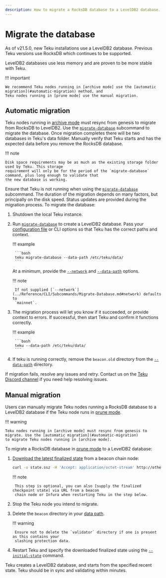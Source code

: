 ```yaml
---
description: How to migrate a RocksDB database to a LevelDB2 database.
---
```


# Migrate the database

As of v21.5.0, new Teku installations use a LevelDB2 database. Previous Teku versions use
RocksDB which continues to be supported.

LevelDB2 databases use less memory and are proven to be more stable with Teku.

!!! important

    We recommend Teku nodes running in [archive mode] use the [automatic migration](#automatic-migration) method, and
    Teku nodes running in [prune mode] use the manual migration.

## Automatic migration

Teku nodes running in [archive mode] must resync from genesis to migrate from RocksDB to LevelDB2. Use the
[`migrate-database`](../Reference/CLI/Subcommands/Migrate-Database.md) subcommand to migrate the database.
Once migration completes there will be two databases in Teku's data folder. Manually verify that Teku starts
and has the expected data before you remove the RocksDB database.

!!! note

    Disk space requirements may be as much as the existing storage folder used by Teku. This storage
    requirement will only be for the period of the `migrate-database` command, plus long enough to validate that
    the new database is working.

Ensure that Teku is not running when using the  [`migrate-database`](../Reference/CLI/Subcommands/Migrate-Database.md)
subcommand. The duration of the migration depends on many factors, but principally on the disk speed.  Status updates
are provided during the migration process. To migrate the database:

1. Shutdown the local Teku instance.

1. Run [`migrate-database`](../Reference/CLI/Subcommands/Migrate-Database.md) to create a LevelDB2 database.
    Pass your [configuration file](Configure/Use-Configuration-File.md) or CLI options so that Teku has the correct paths
    and context.

    !!! example

        ```bash
        teku migrate-database --data-path /etc/teku/data/
        ```

    At a minimum, provide the [`--network`](../Reference/CLI/Subcommands/Migrate-Database.md#network)
    and [`--data-path`](../Reference/CLI/Subcommands/Migrate-Database.md#network) options.

    !!! note

        If not supplied [`--network`](../Reference/CLI/Subcommands/Migrate-Database.md#network) defaults to
        `mainnet`.

1. The migration process will let you know if it succeeded, or provide context to errors.  If
    successful, then start Teku and confirm it functions correctly.

    !!! example

        ```bash
        teku --data-path /etc/teku/data/
        ```

1. If teku is running correctly, remove the `beacon.old` directory from the
    [`--data-path`](../Reference/CLI/Subcommands/Migrate-Database.md#network) directory.

If migration fails, resolve any issues and retry. Contact us on the [Teku Discord channel] if you need help
resolving issues.

## Manual migration

Users can manually migrate Teku nodes running a RocksDB database to a LevelDB2 database if the Teku node
runs in [prune mode].

!!! warning

    Teku nodes running in [archive mode] must resync from genesis to migrate. Use the [automatic migration](#automatic-migration)
    to migrate Teku nodes running in [archive mode].

To migrate a RocksDB database in [prune mode] to a LevelDB2 database:

1. [Download the latest finalized state] from a beacon chain node:

    ```bash
    curl -o state.ssz -H 'Accept: application/octet-stream' http://other-node:5051/eth/v1/debug/beacon/states/finalized
    ```

    !!! note

        This step is optional, you can also [supply the finalized checkpoint state] via URL from a beacon
        chain node or Infura when restarting Teku in the step below.

1. Stop the Teku node you intend to migrate.

1. Delete the `beacon` directory in your
    [data path](../Reference/CLI/CLI-Syntax.md#data-base-path-data-path).

    !!! warning

        Ensure not to delete the `validator` directory if one is present as this contains your
        slashing protection data.

1. Restart Teku and specify the downloaded finalized state using the
    [`--initial-state`](../Reference/CLI/CLI-Syntax.md#initial-state) command.

Teku creates a LevelDB2 database, and starts from the specified recent state. Teku should be in
sync and validating within minutes.

<!-- links -->
[Download the latest finalized state]: https://consensys.github.io/teku/#operation/getEthV1DebugBeaconStatesWithState_id
[prune mode]: ../Reference/CLI/CLI-Syntax.md#data-storage-mode
[archive mode]: ../Reference/CLI/CLI-Syntax.md#data-storage-mode
[supply the finalized checkpoint state]: Get-Started/Checkpoint-Start.md
[Teku Discord channel]: https://discord.gg/9mCVSY6
